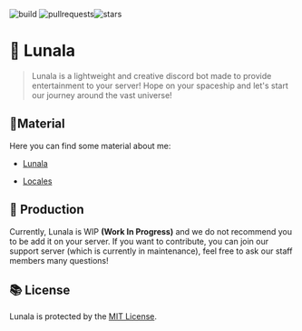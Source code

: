 ![build](https://img.shields.io/github/workflow/status/LunalaProject/lunala/Java%20CI%20with%20Gradle?style=for-the-badge) ![pullrequests](https://img.shields.io/github/issues-pr/LunalaProject/lunala?style=for-the-badge)![stars](https://img.shields.io/github/stars/LunalaProject/lunala?style=for-the-badge) 

# 👻 Lunala

> Lunala is a lightweight and creative discord bot made to provide entertainment to your server! Hope on your spaceship and let's start our journey around the vast universe!

## 📝Material

Here you can find some material about me:

* [Lunala](https://github.com/LunalaProject/lunala)

* [Locales](https://github.com/LunalaProject/locales)

## 🛒 Production

Currently, Lunala is WIP **(Work In Progress)** and we do not recommend you to be add it on your server. If you want to contribute, you can join our support server (which is currently in maintenance), feel free to ask our staff members many questions!

## 📚 License

Lunala is protected by the [MIT License](https://github.com/LunalaProject/lunala/blob/development/LICENSE).

